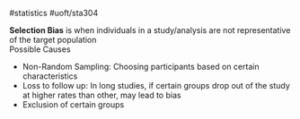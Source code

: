 #statistics #uoft/sta304 

 **Selection Bias** is when individuals in a study/analysis are not representative of the target population  
Possible Causes
- Non-Random Sampling: Choosing participants based on certain characteristics
- Loss to follow up: In long studies, if certain groups drop out of the study at higher rates than other, may lead to bias
- Exclusion of certain groups